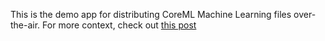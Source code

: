 This is the demo app for distributing CoreML Machine Learning files over-the-air. For more context, check out [this post](https://contextsdk.com/blog/safely-distribute-new-machine-learning-models-to-millions-of-iphones-over-the-air)
